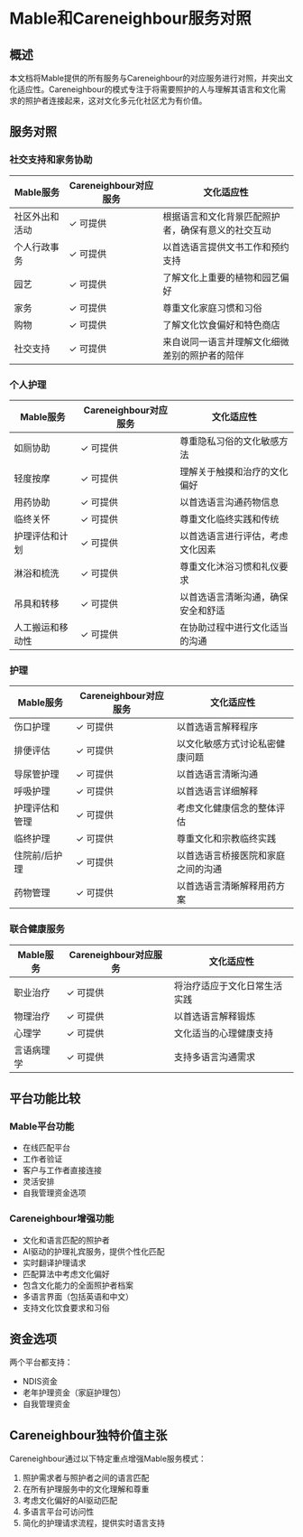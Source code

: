 # Mable和Careneighbour服务对照

## 概述
本文档将Mable提供的所有服务与Careneighbour的对应服务进行对照，并突出文化适应性。Careneighbour的模式专注于将需要照护的人与理解其语言和文化需求的照护者连接起来，这对文化多元化社区尤为有价值。

## 服务对照

### 社交支持和家务协助

| Mable服务 | Careneighbour对应服务 | 文化适应性 |
|---------------|--------------------------|---------------------|
| 社区外出和活动 | ✓ 可提供 | 根据语言和文化背景匹配照护者，确保有意义的社交互动 |
| 个人行政事务 | ✓ 可提供 | 以首选语言提供文书工作和预约支持 |
| 园艺 | ✓ 可提供 | 了解文化上重要的植物和园艺偏好 |
| 家务 | ✓ 可提供 | 尊重文化家庭习惯和习俗 |
| 购物 | ✓ 可提供 | 了解文化饮食偏好和特色商店 |
| 社交支持 | ✓ 可提供 | 来自说同一语言并理解文化细微差别的照护者的陪伴 |

### 个人护理

| Mable服务 | Careneighbour对应服务 | 文化适应性 |
|---------------|--------------------------|---------------------|
| 如厕协助 | ✓ 可提供 | 尊重隐私习俗的文化敏感方法 |
| 轻度按摩 | ✓ 可提供 | 理解关于触摸和治疗的文化偏好 |
| 用药协助 | ✓ 可提供 | 以首选语言沟通药物信息 |
| 临终关怀 | ✓ 可提供 | 尊重文化临终实践和传统 |
| 护理评估和计划 | ✓ 可提供 | 以首选语言进行评估，考虑文化因素 |
| 淋浴和梳洗 | ✓ 可提供 | 尊重文化沐浴习惯和礼仪要求 |
| 吊具和转移 | ✓ 可提供 | 以首选语言清晰沟通，确保安全和舒适 |
| 人工搬运和移动性 | ✓ 可提供 | 在协助过程中进行文化适当的沟通 |

### 护理

| Mable服务 | Careneighbour对应服务 | 文化适应性 |
|---------------|--------------------------|---------------------|
| 伤口护理 | ✓ 可提供 | 以首选语言解释程序 |
| 排便评估 | ✓ 可提供 | 以文化敏感方式讨论私密健康问题 |
| 导尿管护理 | ✓ 可提供 | 以首选语言清晰沟通 |
| 呼吸护理 | ✓ 可提供 | 以首选语言详细解释 |
| 护理评估和管理 | ✓ 可提供 | 考虑文化健康信念的整体评估 |
| 临终护理 | ✓ 可提供 | 尊重文化和宗教临终实践 |
| 住院前/后护理 | ✓ 可提供 | 以首选语言桥接医院和家庭之间的沟通 |
| 药物管理 | ✓ 可提供 | 以首选语言清晰解释用药方案 |

### 联合健康服务

| Mable服务 | Careneighbour对应服务 | 文化适应性 |
|---------------|--------------------------|---------------------|
| 职业治疗 | ✓ 可提供 | 将治疗适应于文化日常生活实践 |
| 物理治疗 | ✓ 可提供 | 以首选语言解释锻炼 |
| 心理学 | ✓ 可提供 | 文化适当的心理健康支持 |
| 言语病理学 | ✓ 可提供 | 支持多语言沟通需求 |

## 平台功能比较

### Mable平台功能
- 在线匹配平台
- 工作者验证
- 客户与工作者直接连接
- 灵活安排
- 自我管理资金选项

### Careneighbour增强功能
- 文化和语言匹配的照护者
- AI驱动的护理礼宾服务，提供个性化匹配
- 实时翻译护理请求
- 匹配算法中考虑文化偏好
- 包含文化能力的全面照护者档案
- 多语言界面（包括英语和中文）
- 支持文化饮食要求和习俗

## 资金选项
两个平台都支持：
- NDIS资金
- 老年护理资金（家庭护理包）
- 自我管理资金

## Careneighbour独特价值主张
Careneighbour通过以下特定重点增强Mable服务模式：
1. 照护需求者与照护者之间的语言匹配
2. 在所有护理服务中的文化理解和尊重
3. 考虑文化偏好的AI驱动匹配
4. 多语言平台可访问性
5. 简化的护理请求流程，提供实时语言支持
